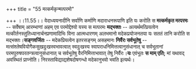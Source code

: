 +++
title = "55 मत्कर्मकृन्मत्परमो"

+++
।।11.55।। वेदाध्ययनादीनि सर्वाणि कर्माणि मदाराधनरूपाणि इति यः करोति स
**मत्कर्मकृत मत्परमः** -- सर्वेषाम् आरम्भाणां अहम् एव परमोद्देश्यो यस्य
स मत्परमः **मद्भक्तः** -- अत्यर्थमत्प्रियत्वेन
मत्कीर्तनस्तुतिध्यानार्चनप्रणामादिभिः विना आत्मधारणम् अलभमानो
मदेकप्रयोजनतया यः सततं तानि करोति स मद्भक्तः।**सङ्गवर्जितः** --
मदेकप्रियत्वेन इतरसङ्गम् असहमानः **निर्वैरः सर्वभूतेषु** --
मत्संश्लेषवियोगैकसुखदुःखस्वभावत्वात् स्वदुःखस्य
स्वापराधनिमित्तत्वानुसंधानात् च सर्वभूतानां
परमपुरुषपरतन्त्रत्वानुसंधानात् च सर्वभूतेषु वैरनिमित्ताभावात् तेषु
निर्वैरः।**यः** एवंभूतः **स माम् एति;** मां यथावद् अवस्थितं प्राप्नोति।
निरस्ताविद्याद्यशेषदोषगन्धो मदेकानुभवो भवति इत्यर्थः।
